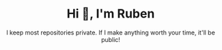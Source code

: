 <h1 align="center">Hi 👋, I'm Ruben</h1>
<p align="center">I keep most repositories private. If I make anything worth your time, it'll be public!</p>
